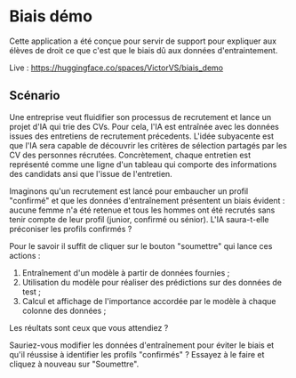 # Biais démo

Cette application a été conçue pour servir de support pour expliquer aux élèves de droit ce que c'est que le biais dû aux données d'entraintement.

Live : https://huggingface.co/spaces/VictorVS/biais_demo 

## Scénario

Une entreprise veut fluidifier son processus de recrutement et lance un projet d'IA qui trie des CVs. Pour cela, l'IA est entraînée avec les données issues des entretiens de recrutement précedents. L'idée subyacente est que l'IA sera capable de découvrir les critères de sélection partagés par les CV des personnes récrutées. Concrètement, chaque entretien est représenté comme une ligne d'un tableau qui comporte des informations des candidats ansi que l'issue de l'entretien. 

Imaginons qu'un recrutement est lancé pour embaucher un profil "confirmé" et que les données d'entraînement présentent un biais évident : aucune femme n'a été retenue et tous les hommes ont été recrutés sans tenir compte de leur profil (junior, confirmé ou sénior). L'IA saura-t-elle préconiser les profils confirmés ? 

Pour le savoir il suffit de cliquer sur le bouton "soumettre" qui lance ces actions :

1. Entraînement d'un modèle à partir de données fournies ;
2. Utilisation du modèle pour réaliser des prédictions sur des données de test ;
3. Calcul et affichage de l'importance accordée par le modèle à chaque colonne des données ;

Les réultats sont ceux que vous attendiez ? 

Sauriez-vous modifier les données d'entraînement pour éviter le biais et qu'il réussise à identifier les profils "confirmés" ? Essayez à le faire et cliquez à nouveau sur "Soumettre".  

 